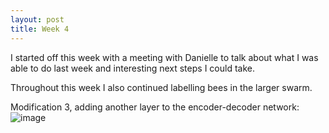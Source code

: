 ```yaml
---
layout: post
title: Week 4
---
```


I started off this week with a meeting with Danielle to talk about what I was able to do last week and interesting next steps I could take.



Throughout this week I also continued labelling bees in the larger swarm. 


Modification 3, adding another layer to the encoder-decoder network:
![image](https://github.com/Nina-mvH/Nina-mvH.github.io/assets/133538278/9a634df8-7788-461b-9e31-9c85ef9a7cd7)

